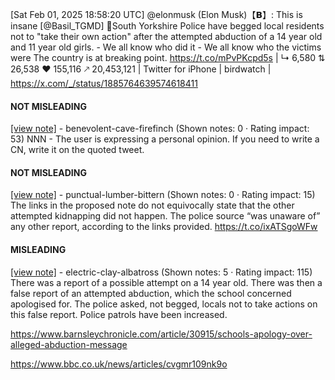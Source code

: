 [Sat Feb 01, 2025 18:58:20 UTC] @elonmusk (Elon Musk)【𝗕】: This is insane [@Basil_TGMD] 🚨South Yorkshire Police have begged local residents not to "take their own action" after the attempted abduction of a 14 year old and 11 year old girls. - We all know who did it - We all know who the victims were The country is at breaking point. https://t.co/mPvPKcpd5s | ↳ 6,580 ⇅ 26,538 ♥ 155,116 🡕 20,453,121 | Twitter for iPhone | birdwatch | https://x.com/_/status/1885764639574618411

#### NOT MISLEADING

[[view note]](https://x.com/i/birdwatch/n/1885925104304988223) - benevolent-cave-firefinch (Shown notes: 0 · Rating impact: 53)
NNN - The user is expressing a personal opinion. If you need to write a CN, write it on the quoted tweet.

#### NOT MISLEADING

[[view note]](https://x.com/i/birdwatch/n/1885801393291657495) - punctual-lumber-bittern (Shown notes: 0 · Rating impact: 15)
The links in the proposed note do not equivocally state that the other attempted kidnapping did not happen. The police source “was unaware of” any other report, according to the links provided. https://t.co/ixATSgoWFw

#### MISLEADING

[[view note]](https://x.com/i/birdwatch/n/1885781357852492272) - electric-clay-albatross (Shown notes: 5 · Rating impact: 115)
There was a report of a possible attempt on a 14 year old. There was then a false report of an attempted abduction, which the school concerned apologised for. The police asked, not begged, locals not to take actions on this false report. Police patrols have been increased.

https://www.barnsleychronicle.com/article/30915/schools-apology-over-alleged-abduction-message

https://www.bbc.co.uk/news/articles/cvgmr109nk9o
